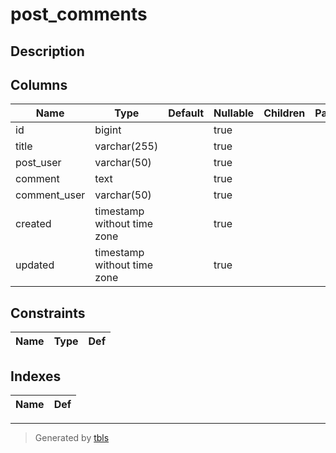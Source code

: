 # post_comments

## Description



## Columns

| Name | Type | Default | Nullable | Children | Parents | Comment |
| ---- | ---- | ------- | -------- | -------- | ------- | ------- |
| id | bigint |  | true |  |  |  |
| title | varchar(255) |  | true |  |  |  |
| post_user | varchar(50) |  | true |  |  |  |
| comment | text |  | true |  |  |  |
| comment_user | varchar(50) |  | true |  |  |  |
| created | timestamp without time zone |  | true |  |  |  |
| updated | timestamp without time zone |  | true |  |  |  |

## Constraints

| Name | Type | Def |
| ---- | ---- | --- |

## Indexes

| Name | Def |
| ---- | --- |

---

> Generated by [tbls](https://github.com/k1LoW/tbls)
